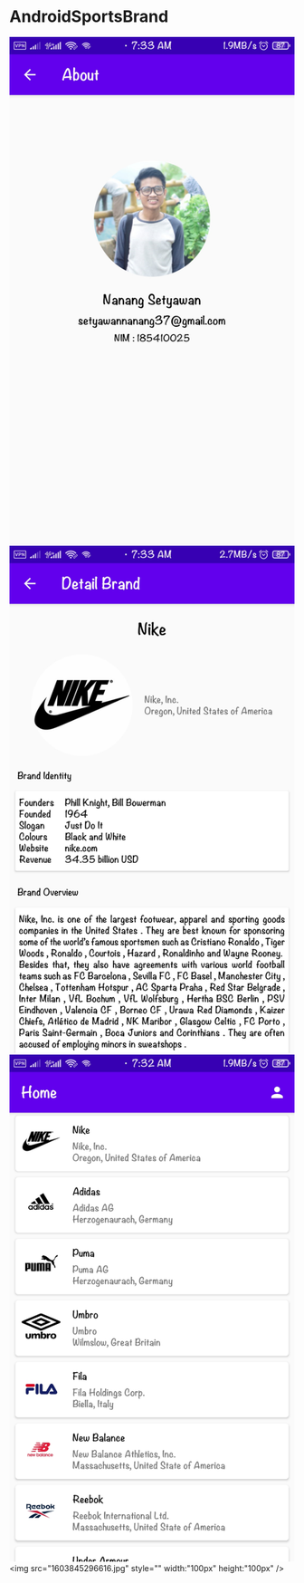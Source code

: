 # AndroidSportsBrand
![Screenshot](1603845296616.jpg)
![Screenshot](1603845296628.jpg)
![Screenshot](1603845296640.jpg)
<img src="1603845296616.jpg" style="" width:"100px" height:"100px" />
